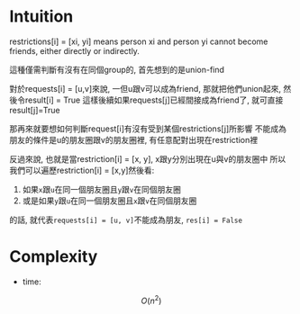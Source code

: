 # Intuition

restrictions[i] = [xi, yi] means person xi and person yi cannot become friends, either directly or indirectly.

這種僅需判斷有沒有在同個group的, 首先想到的是union-find

對於requests[i] = [u,v]來說, 一但u跟v可以成為friend, 那就把他們union起來, 然後令result[i] = True
這樣後續如果requests[j]已經間接成為friend了, 就可直接result[j]=True

那再來就要想如何判斷request[i]有沒有受到某個restrictions[j]所影響
不能成為朋友的條件是u的朋友圈跟v的朋友圈裡, 有任意配對出現在restriction裡

反過來說, 也就是當restriction[i] = [x, y], x跟y分別出現在u與v的朋友圈中
所以我們可以遍歷restriction[i] = [x,y]然後看:

1. 如果`x`跟`u`在同一個朋友圈且`y`跟`v`在同個朋友圈
2. 或是如果`y`跟`u`在同一個朋友圈且`x`跟`v`在同個朋友圈

的話, 就代表`requests[i] = [u, v]`不能成為朋友, `res[i] = False`

# Complexity

- time:

$$O(n^2)$$